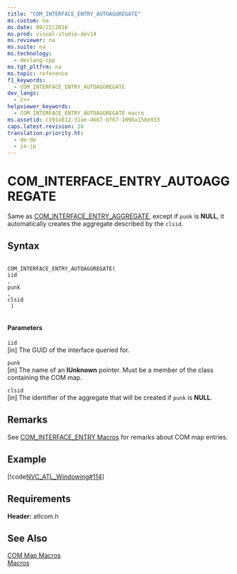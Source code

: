 ```yaml
---
title: "COM_INTERFACE_ENTRY_AUTOAGGREGATE"
ms.custom: na
ms.date: 09/22/2016
ms.prod: visual-studio-dev14
ms.reviewer: na
ms.suite: na
ms.technology: 
  - devlang-cpp
ms.tgt_pltfrm: na
ms.topic: reference
f1_keywords: 
  - COM_INTERFACE_ENTRY_AUTOAGGREGATE
dev_langs: 
  - C++
helpviewer_keywords: 
  - COM_INTERFACE_ENTRY_AUTOAGGREGATE macro
ms.assetid: c191a812-31ae-4667-bf67-109ba158e933
caps.latest.revision: 16
translation.priority.ht: 
  - de-de
  - ja-jp
---
```

# COM_INTERFACE_ENTRY_AUTOAGGREGATE
Same as [COM_INTERFACE_ENTRY_AGGREGATE](../vs140/com_interface_entry_aggregate.md), except if `punk` is **NULL**, it automatically creates the aggregate described by the `clsid`.  
  
## Syntax  
  
```  
  
COM_INTERFACE_ENTRY_AUTOAGGREGATE(   
iid  
,   
punk  
,   
clsid  
 )  
  
```  
  
#### Parameters  
 `iid`  
 [in] The GUID of the interface queried for.  
  
 `punk`  
 [in] The name of an **IUnknown** pointer. Must be a member of the class containing the COM map.  
  
 `clsid`  
 [in] The identifier of the aggregate that will be created if `punk` is **NULL**.  
  
## Remarks  
 See [COM_INTERFACE_ENTRY Macros](../vs140/com_interface_entry-macros.md) for remarks about COM map entries.  
  
## Example  
 [!code[NVC_ATL_Windowing#114](../vs140/codesnippet/CPP/com_interface_entry_autoaggregate_1.h)]
  
  
## Requirements  
 **Header:** atlcom.h  
  
## See Also  
 [COM Map Macros](../vs140/com-map-macros.md)   
 [Macros](../vs140/atl-macros.md)